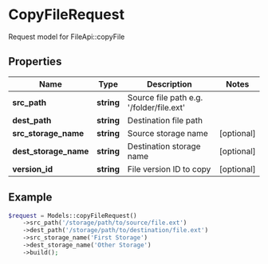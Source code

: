 # CopyFileRequest

Request model for FileApi::copyFile

## Properties

Name | Type | Description | Notes
---- | ---- | ----------- | -----
**src_path** | **string**| Source file path e.g. &#39;/folder/file.ext&#39; |
**dest_path** | **string**| Destination file path |
**src_storage_name** | **string**| Source storage name | [optional]
**dest_storage_name** | **string**| Destination storage name | [optional]
**version_id** | **string**| File version ID to copy | [optional]

## Example
```php
$request = Models::copyFileRequest()
    ->src_path('/storage/path/to/source/file.ext')
    ->dest_path('/storage/path/to/destination/file.ext')
    ->src_storage_name('First Storage')
    ->dest_storage_name('Other Storage')
    ->build();
```

